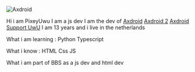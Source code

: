 ![Axdroid](https://cdn.discordapp.com/attachments/834845271367614516/879358366755983430/Screenshot_2021-08-23_2.27.38_PM.png)



Hi i am PixeyUwu I am a js dev
I am the dev of [Axdroid](https://discord.com/api/oauth2/authorize?client_id=851488107718246400&permissions=137505278720&scope=bot%20applications.commands) [Axdroid 2](https://discord.com/api/oauth2/authorize?client_id=851488107718246400&permissions=851492114231066655&scope=bot%20applications.commands) [Axdroid Support UwU](https://discord.gg/DeU8hTwqzJ)
I am 13 years and i live in the netherlands


What i am learning : 
Python
Typescript


What i know :
HTML
Css
JS


What i am part of
BBS as a js dev and html dev





























